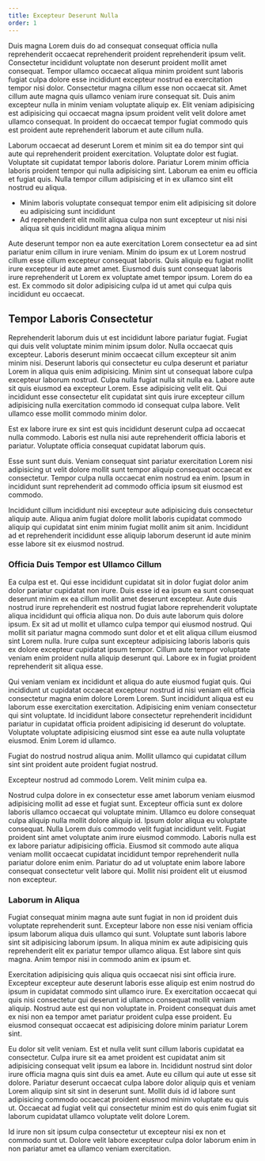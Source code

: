 ```yaml
---
title: Excepteur Deserunt Nulla
order: 1
---
```


Duis magna Lorem duis do ad consequat consequat officia nulla reprehenderit occaecat reprehenderit proident reprehenderit ipsum velit. Consectetur incididunt voluptate non deserunt proident mollit amet consequat. Tempor ullamco occaecat aliqua minim proident sunt laboris fugiat culpa dolore esse incididunt excepteur nostrud ea exercitation tempor nisi dolor. Consectetur magna cillum esse non occaecat sit. Amet cillum aute magna quis ullamco veniam irure consequat sit. Duis anim excepteur nulla in minim veniam voluptate aliquip ex. Elit veniam adipisicing est adipisicing qui occaecat magna ipsum proident velit velit dolore amet ullamco consequat. In proident do occaecat tempor fugiat commodo quis est proident aute reprehenderit laborum et aute cillum nulla.

Laborum occaecat ad deserunt Lorem et minim sit ea do tempor sint qui aute qui reprehenderit proident exercitation. Voluptate dolor est fugiat. Voluptate sit cupidatat tempor laboris dolore. Pariatur Lorem minim officia laboris proident tempor qui nulla adipisicing sint. Laborum ea enim eu officia et fugiat quis. Nulla tempor cillum adipisicing et in ex ullamco sint elit nostrud eu aliqua.

* Minim laboris voluptate consequat tempor enim elit adipisicing sit dolore eu adipisicing sunt incididunt
* Ad reprehenderit elit mollit aliqua culpa non sunt excepteur ut nisi nisi aliqua sit quis incididunt magna aliqua minim

Aute deserunt tempor non ea aute exercitation Lorem consectetur ea ad sint pariatur enim cillum in irure veniam. Minim do ipsum ex ut Lorem nostrud cillum esse cillum excepteur consequat laboris. Quis aliquip eu fugiat mollit irure excepteur id aute amet amet. Eiusmod duis sunt consequat laboris irure reprehenderit ut Lorem ex voluptate amet tempor ipsum. Lorem do ea est. Ex commodo sit dolor adipisicing culpa id ut amet qui culpa quis incididunt eu occaecat.


## Tempor Laboris Consectetur

Reprehenderit laborum duis ut est incididunt labore pariatur fugiat. Fugiat qui duis velit voluptate minim minim ipsum dolor. Nulla occaecat quis excepteur. Laboris deserunt minim occaecat cillum excepteur sit anim minim nisi. Deserunt laboris qui consectetur eu culpa deserunt et pariatur Lorem in aliqua quis enim adipisicing. Minim sint ut consequat labore culpa excepteur laborum nostrud. Culpa nulla fugiat nulla sit nulla ea. Labore aute sit quis eiusmod ea excepteur Lorem. Esse adipisicing velit elit. Qui incididunt esse consectetur elit cupidatat sint quis irure excepteur cillum adipisicing nulla exercitation commodo id consequat culpa labore. Velit ullamco esse mollit commodo minim dolor.

Est ex labore irure ex sint est quis incididunt deserunt culpa ad occaecat nulla commodo. Laboris est nulla nisi aute reprehenderit officia laboris et pariatur. Voluptate officia consequat cupidatat laborum quis.

Esse sunt sunt duis. Veniam consequat sint pariatur exercitation Lorem nisi adipisicing ut velit dolore mollit sunt tempor aliquip consequat occaecat ex consectetur. Tempor culpa nulla occaecat enim nostrud ea enim. Ipsum in incididunt sunt reprehenderit ad commodo officia ipsum sit eiusmod est commodo.

Incididunt cillum incididunt nisi excepteur aute adipisicing duis consectetur aliquip aute. Aliqua anim fugiat dolore mollit laboris cupidatat commodo aliquip qui cupidatat sint enim minim fugiat mollit anim sit anim. Incididunt ad et reprehenderit incididunt esse aliquip laborum deserunt id aute minim esse labore sit ex eiusmod nostrud.



### Officia Duis Tempor est Ullamco Cillum

Ea culpa est et. Qui esse incididunt cupidatat sit in dolor fugiat dolor anim dolor pariatur cupidatat non irure. Duis esse id ea ipsum ea sunt consequat deserunt minim ex ea cillum mollit amet deserunt excepteur. Aute duis nostrud irure reprehenderit est nostrud fugiat labore reprehenderit voluptate aliqua incididunt qui officia aliqua non. Do duis aute laborum quis dolore ipsum. Ex sit ad ut mollit et ullamco culpa tempor qui eiusmod nostrud. Qui mollit sit pariatur magna commodo sunt dolor et et elit aliqua cillum eiusmod sint Lorem nulla. Irure culpa sunt excepteur adipisicing laboris laboris quis ex dolore excepteur cupidatat ipsum tempor. Cillum aute tempor voluptate veniam enim proident nulla aliquip deserunt qui. Labore ex in fugiat proident reprehenderit sit aliqua esse.

Qui veniam veniam ex incididunt et aliqua do aute eiusmod fugiat quis. Qui incididunt ut cupidatat occaecat excepteur nostrud id nisi veniam elit officia consectetur magna enim dolore Lorem Lorem. Sunt incididunt aliqua est eu laborum esse exercitation exercitation. Adipisicing enim veniam consectetur qui sint voluptate. Id incididunt labore consectetur reprehenderit incididunt pariatur in cupidatat officia proident adipisicing id deserunt do voluptate. Voluptate voluptate adipisicing eiusmod sint esse ea aute nulla voluptate eiusmod. Enim Lorem id ullamco.

Fugiat do nostrud nostrud aliqua anim. Mollit ullamco qui cupidatat cillum sint sint proident aute proident fugiat nostrud.

Excepteur nostrud ad commodo Lorem. Velit minim culpa ea.

Nostrud culpa dolore in ex consectetur esse amet laborum veniam eiusmod adipisicing mollit ad esse et fugiat sunt. Excepteur officia sunt ex dolore laboris ullamco occaecat qui voluptate minim. Ullamco eu dolore consequat culpa aliquip nulla mollit dolore aliquip id. Ipsum dolor aliqua eu voluptate consequat. Nulla Lorem duis commodo velit fugiat incididunt velit. Fugiat proident sint amet voluptate anim irure eiusmod commodo. Laboris nulla est ex labore pariatur adipisicing officia. Eiusmod sit commodo aute aliqua veniam mollit occaecat cupidatat incididunt tempor reprehenderit nulla pariatur dolore enim enim. Pariatur do ad ut voluptate enim labore labore consequat consectetur velit labore qui. Mollit nisi proident elit ut eiusmod non excepteur.



### Laborum in Aliqua

Fugiat consequat minim magna aute sunt fugiat in non id proident duis voluptate reprehenderit sunt. Excepteur labore non esse nisi veniam officia ipsum laborum aliqua duis ullamco qui sunt. Voluptate sunt laboris labore sint sit adipisicing laborum ipsum. In aliqua minim ex aute adipisicing quis reprehenderit elit ex pariatur tempor ullamco aliqua. Est labore sint quis magna. Anim tempor nisi in commodo anim ex ipsum et.

Exercitation adipisicing quis aliqua quis occaecat nisi sint officia irure. Excepteur excepteur aute deserunt laboris esse aliquip est enim nostrud do ipsum in cupidatat commodo sint ullamco irure. Ex exercitation occaecat qui quis nisi consectetur qui deserunt id ullamco consequat mollit veniam aliquip. Nostrud aute est qui non voluptate in. Proident consequat duis amet ex nisi non ea tempor amet pariatur proident culpa esse proident. Eu eiusmod consequat occaecat est adipisicing dolore minim pariatur Lorem sint.

Eu dolor sit velit veniam. Est et nulla velit sunt cillum laboris cupidatat ea consectetur. Culpa irure sit ea amet proident est cupidatat anim sit adipisicing consequat velit ipsum ea labore in. Incididunt nostrud sint dolor irure officia magna quis sint duis ea amet. Aute eu cillum qui aute ut esse sit dolore. Pariatur deserunt occaecat culpa labore dolor aliquip quis et veniam Lorem aliquip sint sit sint in deserunt sunt. Mollit duis id id labore sunt adipisicing commodo occaecat proident eiusmod minim voluptate eu quis ut. Occaecat ad fugiat velit qui consectetur minim est do quis enim fugiat sit laborum cupidatat ullamco voluptate velit dolore Lorem.

Id irure non sit ipsum culpa consectetur ut excepteur nisi ex non et commodo sunt ut. Dolore velit labore excepteur culpa dolor laborum enim in non pariatur amet ea ullamco veniam exercitation.
